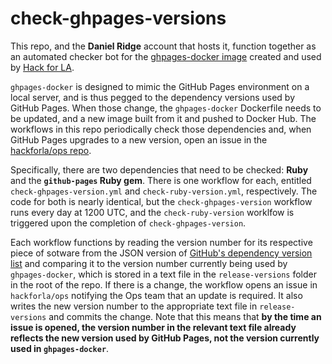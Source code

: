 # check-ghpages-versions
This repo, and the **Daniel Ridge** account that hosts it, function together as an automated checker bot for the [ghpages-docker image](https://github.com/hackforla/ghpages-docker) created and used by [Hack for LA](https://www.hackforla.org). 

`ghpages-docker` is designed to mimic the GitHub Pages environment on a local server, and is thus pegged to the dependency versions used by GitHub Pages. When those change, the `ghpages-docker` Dockerfile needs to be updated, and a new image built from it and pushed to Docker Hub. The workflows in this repo periodically check those dependencies and, when GitHub Pages upgrades to a new version, open an issue in the [hackforla/ops repo](https://github.com/hackforla/ops).

Specifically, there are two dependencies that need to be checked: **Ruby** and the **`github-pages` Ruby gem**. There is one workflow for each, entitled `check-ghpages-version.yml` and `check-ruby-version.yml`, respectively. The code for both is nearly identical, but the `check-ghpages-version` workflow runs every day at 1200 UTC, and the `check-ruby-version` worklfow is triggered upon the completion of `check-ghpages-version`.

Each workflow functions by reading the version number for its respective piece of sotware from the JSON version of [GitHub's dependency version list](https://pages.github.com/versions.json) and comparing it to the version number currently being used by `ghpages-docker`, which is stored in a text file in the `release-versions` folder in the root of the repo. If there is a change, the workflow opens an issue in `hackforla/ops` notifying the Ops team that an update is required. It also writes the new version number to the appropriate text file in `release-versions` and commits the change. Note that this means that **by the time an issue is opened, the version number in the relevant text file already reflects the new version used by GitHub Pages, not the version currently used in `ghpages-docker`**.
